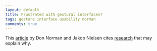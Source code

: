 ```yaml
---
layout: default
title: Frustrated with gestural interfaces?
tags: gesture interface usability norman
comments: true
---
```


This [article](http://www.jnd.org/dn.mss/gestural_interfaces_a_step_backwards_in_usability_6.html) by Don Norman and Jakob Nielsen cites [research](http://www.nngroup.com/reports/mobile/ipad/) that may explain why.
